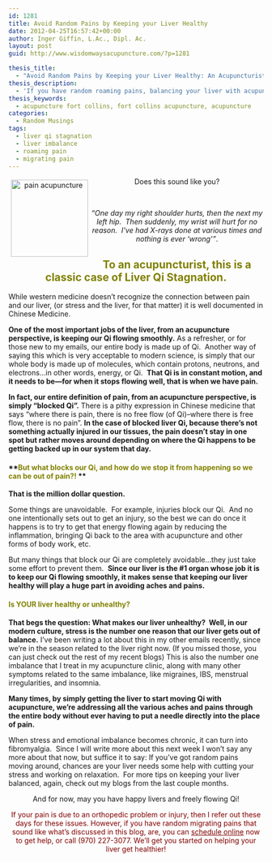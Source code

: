 ```yaml
---
id: 1281
title: Avoid Random Pains by Keeping your Liver Healthy
date: 2012-04-25T16:57:42+00:00
author: Inger Giffin, L.Ac., Dipl. Ac.
layout: post
guid: http://www.wisdomwaysacupuncture.com/?p=1281

thesis_title:
  - "Avoid Random Pains by Keeping your Liver Healthy: An Acupuncturist's Tip for Decreasing Pain"
thesis_description:
  - 'If you have random roaming pains, balancing your liver with acupuncture can help get to the source of the niggling pains that "come out of nowhere". '
thesis_keywords:
  - acupuncture fort collins, fort collins acupuncture, acupuncture
categories:
  - Random Musings
tags:
  - liver qi stagnation
  - liver imbalance
  - roaming pain
  - migrating pain
---
```

<p style="text-align: center;">
  <img src="https://origin.ih.constantcontact.com/fs085/1102844965003/img/107.jpg" alt="pain acupuncture" width="152" height="152" align="left" border="0" hspace="5" vspace="5" />Does this sound like you?
</p>

&nbsp;

<p style="text-align: center;">
  <em>&#8220;One day my right shoulder hurts, then the next my left hip.  Then suddenly, my wrist will hurt for no reason.  I&#8217;ve had X-rays done at various times and nothing is ever &#8216;wrong'&#8221;</em>.
</p>

<h2 style="text-align: center;">
  <span style="color: #808000;"><strong>To an acupuncturist, this is a classic case of Liver Qi Stagnation.</strong></span>
</h2>

While western medicine doesn&#8217;t recognize the connection between pain and our liver, (or stress and the liver, for that matter) it is well documented in Chinese Medicine.

**One of the most important jobs of the liver, from an acupuncture perspective, is keeping our Qi flowing smoothly.** As a refresher, or for those new to my emails, our entire body is made up of Qi.  Another way of saying this which is very acceptable to modern science, is simply that our whole body is made up of molecules, which contain protons, neutrons, and electrons&#8230;in other words, energy, or Qi.  **That Qi is in constant motion, and it needs to be&#8212;for when it stops flowing well, that is when we have pain.**

**In fact, our entire definition of pain, from an acupuncture perspective, is simply &#8220;blocked Qi&#8221;.** There is a pithy expression in Chinese medicine that says &#8220;where there is pain, there is no free flow (of Qi)&#8211;where there is free flow, there is no pain&#8221;. **In the case of blocked liver Qi, because there&#8217;s not something actually injured in our tissues, the pain doesn&#8217;t stay in one spot but rather moves around depending on where the Qi happens to be getting backed up in our system that day.**

#### **<span style="color: #808000;">But what blocks our Qi, and how do we stop it from happening so we can be out of pain?!</span> ** 

**That is the million dollar question.** 

Some things are unavoidable.  For example, injuries block our Qi.  And no one intentionally sets out to get an injury, so the best we can do once it happens is to try to get that energy flowing again by reducing the inflammation, bringing Qi back to the area with acupuncture and other forms of body work, etc.

But many things that block our Qi are completely avoidable&#8230;they just take some effort to prevent them.  **Since our liver is the #1 organ whose job it is to keep our Qi flowing smoothly, it makes sense that keeping our liver healthy will play a huge part in avoiding aches and pains.**

#### <span style="color: #808000;">Is YOUR liver healthy or unhealthy?</span>

**That begs the question: What makes our liver unhealthy?  Well, in our modern culture, stress is the number one reason that our liver gets out of balance.** I&#8217;ve been writing a lot about this in my other emails recently, since we&#8217;re in the season related to the liver right now. (If you missed those, you can just check out the rest of my recent blogs) This is also the number one imbalance that I treat in my acupuncture clinic, along with many other symptoms related to the same imbalance, like migraines, IBS, menstrual irregularities, and insomnia.

**Many times, by simply getting the liver to start moving Qi with acupuncture, we&#8217;re addressing all the various aches and pains through the entire body without ever having to put a needle directly into the place of pain.**

When stress and emotional imbalance becomes chronic, it can turn into fibromyalgia.  Since I will write more about this next week I won&#8217;t say any more about that now, but suffice it to say: If you&#8217;ve got random pains moving around, chances are your liver needs some help with cutting your stress and working on relaxation.  For more tips on keeping your liver balanced, again, check out my blogs from the last couple months.

<p style="text-align: center;">
  And for now, may you have happy livers and freely flowing Qi!
</p>

<p style="text-align: center;">
  <span style="color: #800000;">If your pain is due to an orthopedic problem or injury, then I refer out these days for these issues. However, if you have random migrating pains that sound like what&#8217;s discussed in this blog, are, you can <a style="color: #800000;" href="http://www.wisdomwaysacupuncture.com/acupuncture-appointment-scheduling/">schedule online</a> now to get help, or call (970) 227-3077. We&#8217;ll get you started on helping your liver get healthier! </span>
</p>